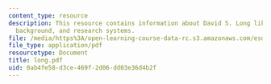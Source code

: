 ```yaml
---
content_type: resource
description: This resource contains information about David S. Long like personal
  background, and research systems.
file: /media/https%3A/open-learning-course-data-rc.s3.amazonaws.com/esd-342-advanced-system-architecture-spring-2006/0ab4fe58d3ce469f2d06dd03e36d4b2f_long.pdf
file_type: application/pdf
resourcetype: Document
title: long.pdf
uid: 0ab4fe58-d3ce-469f-2d06-dd03e36d4b2f
---
```

